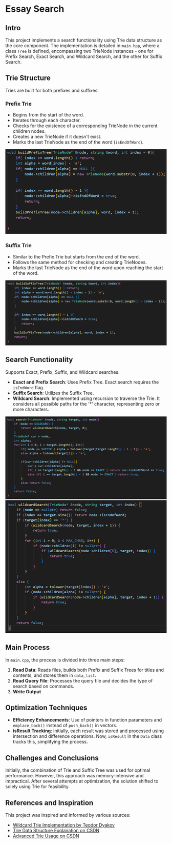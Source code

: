 # Essay Search

## Intro

This project implements a search functionality using Trie data structure as the core component. The implementation is detailed in `main.hpp`, where a class `Tree` is defined, encompassing two TrieNode instances - one for Prefix Search, Exact Search, and Wildcard Search, and the other for Suffix Search.

## Trie Structure

Tries are built for both prefixes and suffixes:

### Prefix Trie
- Begins from the start of the word.
- Iterates through each character.
- Checks for the existence of a corresponding TrieNode in the current children nodes.
- Creates a new TrieNode if it doesn't exist.
- Marks the last TrieNode as the end of the word (`isEndOfWord`).
<img src="src/image-1.png" height = "20%" alt="build prefix tree"/>

### Suffix Trie
- Similar to the Prefix Trie but starts from the end of the word.
- Follows the same method for checking and creating TrieNodes.
- Marks the last TrieNode as the end of the word upon reaching the start of the word.

<img src="src/image-2.png" height = "20%" alt="build suffix tree"/>

## Search Functionality

Supports Exact, Prefix, Suffix, and Wildcard searches.

- **Exact and Prefix Search**: Uses Prefix Tree. Exact search requires the `isEndWord` flag.
- **Suffix Search**: Utilizes the Suffix Tree.
- **Wildcard Search**: Implemented using recursion to traverse the Trie. It considers all possible paths for the '*' character, representing zero or more characters.
<img src="src/image-3.png" height = "20%" alt="search function"/>
<img src="src/image-4.png" height = "20%" alt="wildcard search function"/>

## Main Process

In `main.cpp`, the process is divided into three main steps:

1. **Read Data**: Reads files, builds both Prefix and Suffix Trees for titles and contents, and stores them in `data_list`.
2. **Read Query File**: Processes the query file and decides the type of search based on commands.
3. **Write Output**

## Optimization Techniques

- **Efficiency Enhancements**: Use of pointers in function parameters and `emplace_back()` instead of `push_back()` in vectors.
- **isResult Tracking**: Initially, each result was stored and processed using intersection and difference operations. Now, `isResult` in the `Data` class tracks this, simplifying the process.

## Challenges and Conclusions

Initially, the combination of Trie and Suffix Tree was used for optimal performance. However, this approach was memory-intensive and impractical. After several attempts at optimization, the solution shifted to solely using Trie for feasibility.

## References and Inspiration

This project was inspired and informed by various sources:

- [Wildcard Trie Implementation by Teodor Dyakov](https://github.com/TeodorDyakov/wildcard-trie/tree/master)
- [Trie Data Structure Explanation on CSDN](https://blog.csdn.net/v_july_v/article/details/6897097)
- [Advanced Trie Usage on CSDN](https://blog.csdn.net/fjsd155/article/details/80211145)

